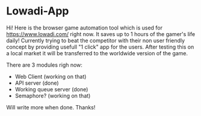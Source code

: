 # Lowadi-App

Hi! Here is the browser game automation tool which is used for https://www.lowadi.com/ right now. 
It saves up to 1 hours of the gamer's life daily! 
Currently trying to beat the competitor with their non user friendly concept by providing usefull "1 click" app for the users.
After testing this on a local market it will be transferred to the worldwide version of the game.

There are 3 modules righ now:
 - Web Client (working on that)
 - API server (done)
 - Working queue server (done)
 - Semaphore? (working on that)
 
 
 Will write more when done. Thanks!
 
